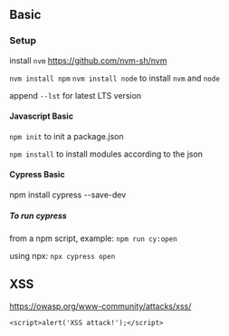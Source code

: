 
## Basic

### Setup

install `nvm` https://github.com/nvm-sh/nvm

`nvm install npm` `nvm install node` to install `nvm` and `node` 

append `--lst` for latest LTS version

#### Javascript Basic

`npm init` to init a package.json

`npm install` to install modules according to the json

#### Cypress Basic
npm install cypress --save-dev

##### To run cypress
from a npm script, example: `npm run cy:open`

using npx: `npx cypress open`

## XSS

https://owasp.org/www-community/attacks/xss/

`<script>alert('XSS attack!');</script>`
